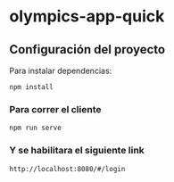 # olympics-app-quick

##  Configuración del proyecto

Para instalar dependencias:

```
npm install
```
### Para correr el cliente
```
npm run serve
```

### Y se habilitara el siguiente link 

```
http://localhost:8080/#/login
```